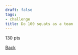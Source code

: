 ```yaml
---
draft: false
tags:
- challenge
title: Do 100 squats as a team
---
```

130 pts

[Back](https://shadybraden.com/jetlag) 
